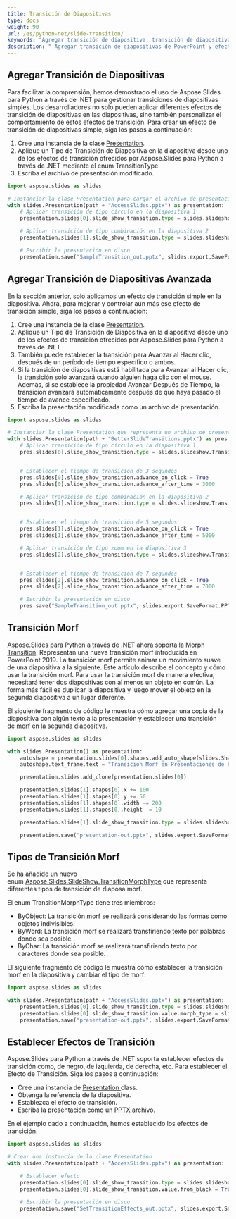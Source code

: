 ```yaml
---
title: Transición de Diapositivas
type: docs
weight: 90
url: /es/python-net/slide-transition/
keywords: "Agregar transición de diapositiva, transición de diapositivas de PowerPoint, transición morf, transición de diapositivas avanzada, efectos de transición, Python, Aspose.Slides"
description: " Agregar transición de diapositivas de PowerPoint y efectos de transición en Python "
---
```


## **Agregar Transición de Diapositivas**
Para facilitar la comprensión, hemos demostrado el uso de Aspose.Slides para Python a través de .NET para gestionar transiciones de diapositivas simples. Los desarrolladores no solo pueden aplicar diferentes efectos de transición de diapositivas en las diapositivas, sino también personalizar el comportamiento de estos efectos de transición. Para crear un efecto de transición de diapositivas simple, siga los pasos a continuación:

1. Cree una instancia de la clase [Presentation](https://reference.aspose.com/slides/python-net/aspose.slides/presentation/).
1. Aplique un Tipo de Transición de Diapositiva en la diapositiva desde uno de los efectos de transición ofrecidos por Aspose.Slides para Python a través de .NET mediante el enum TransitionType
1. Escriba el archivo de presentación modificado.

```py
import aspose.slides as slides

# Instanciar la clase Presentation para cargar el archivo de presentación fuente
with slides.Presentation(path + "AccessSlides.pptx") as presentation:
    # Aplicar transición de tipo círculo en la diapositiva 1
    presentation.slides[0].slide_show_transition.type = slides.slideshow.TransitionType.CIRCLE

    # Aplicar transición de tipo combinación en la diapositiva 2
    presentation.slides[1].slide_show_transition.type = slides.slideshow.TransitionType.COMB

    # Escribir la presentación en disco
    presentation.save("SampleTransition_out.pptx", slides.export.SaveFormat.PPTX)
```


## **Agregar Transición de Diapositivas Avanzada**
En la sección anterior, solo aplicamos un efecto de transición simple en la diapositiva. Ahora, para mejorar y controlar aún más ese efecto de transición simple, siga los pasos a continuación:

1. Cree una instancia de la clase [Presentation](https://reference.aspose.com/slides/python-net/aspose.slides/presentation/).
1. Aplique un Tipo de Transición de Diapositiva en la diapositiva desde uno de los efectos de transición ofrecidos por Aspose.Slides para Python a través de .NET
1. También puede establecer la transición para Avanzar al Hacer clic, después de un período de tiempo específico o ambos.
1. Si la transición de diapositivas está habilitada para Avanzar al Hacer clic, la transición solo avanzará cuando alguien haga clic con el mouse. Además, si se establece la propiedad Avanzar Después de Tiempo, la transición avanzará automáticamente después de que haya pasado el tiempo de avance especificado.
1. Escriba la presentación modificada como un archivo de presentación.

```py
import aspose.slides as slides

# Instanciar la clase Presentation que representa un archivo de presentación
with slides.Presentation(path + "BetterSlideTransitions.pptx") as pres:
    # Aplicar transición de tipo círculo en la diapositiva 1
    pres.slides[0].slide_show_transition.type = slides.slideshow.TransitionType.CIRCLE


    # Establecer el tiempo de transición de 3 segundos
    pres.slides[0].slide_show_transition.advance_on_click = True
    pres.slides[0].slide_show_transition.advance_after_time = 3000

    # Aplicar transición de tipo combinación en la diapositiva 2
    pres.slides[1].slide_show_transition.type = slides.slideshow.TransitionType.COMB


    # Establecer el tiempo de transición de 5 segundos
    pres.slides[1].slide_show_transition.advance_on_click = True
    pres.slides[1].slide_show_transition.advance_after_time = 5000

    # Aplicar transición de tipo zoom en la diapositiva 3
    pres.slides[2].slide_show_transition.type = slides.slideshow.TransitionType.ZOOM


    # Establecer el tiempo de transición de 7 segundos
    pres.slides[2].slide_show_transition.advance_on_click = True
    pres.slides[2].slide_show_transition.advance_after_time = 7000

    # Escribir la presentación en disco
    pres.save("SampleTransition_out.pptx", slides.export.SaveFormat.PPTX)
```


## **Transición Morf**
Aspose.Slides para Python a través de .NET ahora soporta la [Morph Transition](https://reference.aspose.com/slides/python-net/aspose.slides.slideshow/imorphtransition/). Representan una nueva transición morf introducida en PowerPoint 2019. La transición morf permite animar un movimiento suave de una diapositiva a la siguiente. Este artículo describe el concepto y cómo usar la transición morf. Para usar la transición morf de manera efectiva, necesitará tener dos diapositivas con al menos un objeto en común. La forma más fácil es duplicar la diapositiva y luego mover el objeto en la segunda diapositiva a un lugar diferente.

El siguiente fragmento de código le muestra cómo agregar una copia de la diapositiva con algún texto a la presentación y establecer una transición de [morf](https://reference.aspose.com/slides/python-net/aspose.slides.slideshow/imorphtransition/) en la segunda diapositiva.

```py
import aspose.slides as slides

with slides.Presentation() as presentation:
    autoshape = presentation.slides[0].shapes.add_auto_shape(slides.ShapeType.RECTANGLE, 100, 100, 400, 100)
    autoshape.text_frame.text = "Transición Morf en Presentaciones de PowerPoint"

    presentation.slides.add_clone(presentation.slides[0])

    presentation.slides[1].shapes[0].x += 100
    presentation.slides[1].shapes[0].y += 50
    presentation.slides[1].shapes[0].width -= 200
    presentation.slides[1].shapes[0].height -= 10

    presentation.slides[1].slide_show_transition.type = slides.slideshow.TransitionType.MORPH

    presentation.save("presentation-out.pptx", slides.export.SaveFormat.PPTX)
```


## **Tipos de Transición Morf**
Se ha añadido un nuevo enum [Aspose.Slides.SlideShow.TransitionMorphType](https://reference.aspose.com/slides/python-net/aspose.slides.slideshow/transitionmorphtype/) que representa diferentes tipos de transición de diaposa morf.

El enum TransitionMorphType tiene tres miembros:

- ByObject: La transición morf se realizará considerando las formas como objetos indivisibles.
- ByWord: La transición morf se realizará transfiriendo texto por palabras donde sea posible.
- ByChar: La transición morf se realizará transfiriendo texto por caracteres donde sea posible.

El siguiente fragmento de código le muestra cómo establecer la transición morf en la diapositiva y cambiar el tipo de morf:

```py
import aspose.slides as slides

with slides.Presentation(path + "AccessSlides.pptx") as presentation:
    presentation.slides[0].slide_show_transition.type = slides.slideshow.TransitionType.MORPH
    presentation.slides[0].slide_show_transition.value.morph_type = slides.slideshow.TransitionMorphType.BY_WORD
    presentation.save("presentation-out.pptx", slides.export.SaveFormat.PPTX)
```


## **Establecer Efectos de Transición**
Aspose.Slides para Python a través de .NET soporta establecer efectos de transición como, de negro, de izquierda, de derecha, etc. Para establecer el Efecto de Transición. Siga los pasos a continuación:

- Cree una instancia de [Presentation ](https://reference.aspose.com/slides/python-net/aspose.slides/presentation/)class.
- Obtenga la referencia de la diapositiva.
- Establezca el efecto de transición.
- Escriba la presentación como un [PPTX ](https://docs.fileformat.com/presentation/pptx/)archivo.

En el ejemplo dado a continuación, hemos establecido los efectos de transición.

```py
import aspose.slides as slides

# Crear una instancia de la clase Presentation
with slides.Presentation(path + "AccessSlides.pptx") as presentation:

    # Establecer efecto
    presentation.slides[0].slide_show_transition.type = slides.slideshow.TransitionType.CUT
    presentation.slides[0].slide_show_transition.value.from_black = True

    # Escribir la presentación en disco
    presentation.save("SetTransitionEffects_out.pptx", slides.export.SaveFormat.PPTX)
```